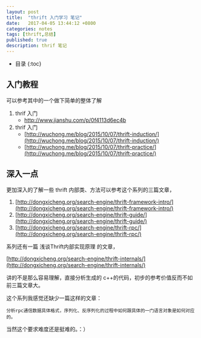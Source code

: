 ```yaml
---
layout: post
title:  "thrift 入门学习 笔记"
date:   2017-04-05 13:44:12 +0800
categories: notes
tags: [thrift,总结]
published: true
description: thrif 笔记
---
```

* 目录
{:toc}


## 入门教程
可以参考其中的一个做下简单的整体了解

1. thrif 入门
    - [http://www.jianshu.com/p/0f4113d6ec4b  ](http://www.jianshu.com/p/0f4113d6ec4b  )
2. thrif 入门
   - [http://wuchong.me/blog/2015/10/07/thrift-induction/](http://wuchong.me/blog/2015/10/07/thrift-induction/)
   - [http://wuchong.me/blog/2015/10/07/thrift-practice/](http://wuchong.me/blog/2015/10/07/thrift-practice/)

## 深入一点
更加深入的了解一些 thrift 内部类、方法可以参考这个系列的三篇文章，

1. [http://dongxicheng.org/search-engine/thrift-framework-intro/](http://dongxicheng.org/search-engine/thrift-framework-intro/)
2. [http://dongxicheng.org/search-engine/thrift-guide/](http://dongxicheng.org/search-engine/thrift-guide/)
3. [http://dongxicheng.org/search-engine/thrift-rpc/](http://dongxicheng.org/search-engine/thrift-rpc/)


系列还有一篇 浅谈Thrift内部实现原理 的文章，

​[http://dongxicheng.org/search-engine/thrift-internals/](http://dongxicheng.org/search-engine/thrift-internals/)


讲的不是那么容易理解，直接分析生成的 c++的代码，初步的参考价值反而不如前三篇文章大。

这个系列我感觉还缺少一篇这样的文章：

    分析rpc通信数据具体格式，序列化、反序列化的过程中如何跟具体的一门语言对象是如何对应的。

当然这个要求难度还是挺难的。：）
